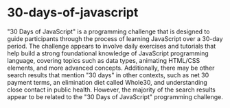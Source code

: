 # 30-days-of-javascript
"30 Days of JavaScript" is a programming challenge that is designed to guide participants through the process of learning JavaScript over a 30-day period. The challenge appears to involve daily exercises and tutorials that help build a strong foundational knowledge of JavaScript programming language, covering topics such as data types, animating HTML/CSS elements, and more advanced concepts. Additionally, there may be other search results that mention "30 days" in other contexts, such as net 30 payment terms, an elimination diet called Whole30, and understanding close contact in public health. However, the majority of the search results appear to be related to the "30 Days of JavaScript" programming challenge.
